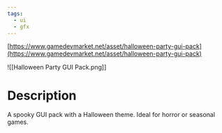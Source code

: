 ```yaml
---
tags:
  - ui
  - gfx
---
```

[https://www.gamedevmarket.net/asset/halloween-party-gui-pack](https://www.gamedevmarket.net/asset/halloween-party-gui-pack)

![[Halloween Party GUI Pack.png]]

# Description
A spooky GUI pack with a Halloween theme. Ideal for horror or seasonal games.
